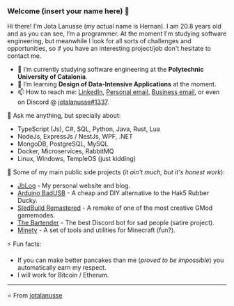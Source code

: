 
### Welcome (insert your name here) 👋

Hi there! I'm Jota Lanusse (my actual name is Hernan). I am 20.8 years old and as you can see, I’m a programmer. At the moment I'm studying software engineering, but meanwhile I look for all sorts of challenges and opportunities, so if you have an interesting project/job don't hesitate to contact me.

- 🔭 I’m currently studying software engineering at the **Polytechnic University of Catalonia**.
- 🌱 I’m learning **Design of Data-Intensive Applications** at the moment.
- 📫 How to reach me: [LinkedIn](https://www.linkedin.com/in/jotalanusse), [Personal email](mailto:jotalanusse@gmail.com?subject=Hi%20Jota!%20let's%20talk), [Business email](mailto:jota@moonara.io?subject=Hi%20Jota!%20let's%20talk), or even on Discord @ [jotalanusse#1337](https://discordapp.com/users/322189982557143041).

💬 Ask me anything, but specially about:
- TypeScript (Js), C#, SQL, Python, Java, Rust, Lua
- NodeJs, ExpressJs / NestJs, WPF, .NET
- MongoDB, PostgreSQL, MySQL
- Docker, Microservices, RabbitMQ
- Linux, Windows, TempleOS (just kidding)

🚀 Some of my main public side projects (_it ain't much, but it's honest work_):
- [JbLog](https://jotalanusse.github.io) - My personal website and blog.
- [Arduino BadUSB](https://github.com/jotalanusse/arduino-bad-usb) - A cheap and DIY alternative to the Hak5 Rubber Ducky.
- [SledBuild Remastered](https://github.com/jotalanusse/sledbuild-remastered) - A remake of one of the most creative GMod gamemodes.
- [The Bartender](https://github.com/jotalanusse/the-bartender) - The best Discord bot for sad people (satire project).
- [Minety](https://github.com/jotalanusse/minety) - A set of tools and utilities for Minecraft (fun?).

⚡ Fun facts:
- If you can make better pancakes than me (_proved to be impossible_) you automatically earn my respect.
- I will work for Bitcoin / Etherum.

---
⭐️ From [jotalanusse](https://github.com/jotalanusse)
